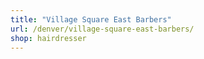 ```yaml
---
title: "Village Square East Barbers"
url: /denver/village-square-east-barbers/
shop: hairdresser
---
```

